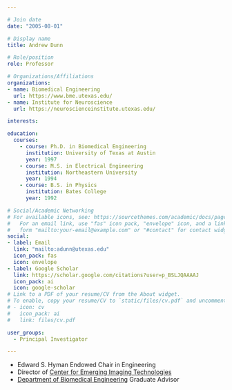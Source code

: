 ```yaml
---

# Join date
date: "2005-08-01"

# Display name
title: Andrew Dunn

# Role/position
role: Professor

# Organizations/Affiliations
organizations:
- name: Biomedical Engineering
  url: https://www.bme.utexas.edu/
- name: Institute for Neuroscience
  url: https://neuroscienceinstitute.utexas.edu/

interests: 

education:
  courses:
    - course: Ph.D. in Biomedical Engineering
      institution: University of Texas at Austin
      year: 1997
    - course: M.S. in Electrical Engineering
      institution: Northeastern University
      year: 1994
    - course: B.S. in Physics
      institution: Bates College
      year: 1992

# Social/Academic Networking
# For available icons, see: https://sourcethemes.com/academic/docs/page-builder/#icons
#   For an email link, use "fas" icon pack, "envelope" icon, and a link in the
#   form "mailto:your-email@example.com" or "#contact" for contact widget.
social:
- label: Email
  link: "mailto:adunn@utexas.edu"
  icon_pack: fas
  icon: envelope
- label: Google Scholar
  link: https://scholar.google.com/citations?user=p_BSLJQAAAAJ
  icon_pack: ai
  icon: google-scholar
# Link to a PDF of your resume/CV from the About widget.
# To enable, copy your resume/CV to `static/files/cv.pdf` and uncomment the lines below.
# - icon: cv
#   icon_pack: ai
#   link: files/cv.pdf

user_groups:
  - Principal Investigator

---
```


* Edward S. Hyman Endowed Chair in Engineering
* Director of [Center for Emerging Imaging Technologies](https://ceit.utexas.edu/)
* [Department of Biomedical Engineering](https://www.bme.utexas.edu/) Graduate Advisor
